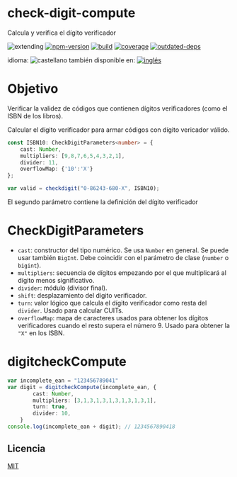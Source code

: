 <!--multilang v0 es:LEEME.md en:README.md -->
# check-digit-compute
<!--lang:es-->
Calcula y verifica el dígito verificador

<!--lang:en--]
Compute and validate check digit

[!--lang:*-->

<!-- cucardas -->
![extending](https://img.shields.io/badge/stability-extending-orange.svg)
[![npm-version](https://img.shields.io/npm/v/check-digit-compute.svg)](https://npmjs.org/package/check-digit-compute)
[![build](https://github.com/codenautas/check-digit-compute/actions/workflows/node.js.yml/badge.svg)](https://github.com/codenautas/check-digit-compute/actions/workflows/node.js.yml)
[![coverage](https://img.shields.io/coveralls/codenautas/check-digit-compute/master.svg)](https://coveralls.io/r/codenautas/check-digit-compute)
[![outdated-deps](https://img.shields.io/github/issues-search/codenautas/check-digit-compute?color=9cf&label=outdated-deps&query=is%3Apr%20author%3Aapp%2Fdependabot%20is%3Aopen)](https://github.com/codenautas/check-digit-compute/pulls/app%2Fdependabot)

<!--multilang buttons-->

idioma: ![castellano](https://raw.githubusercontent.com/codenautas/multilang/master/img/lang-es.png)
también disponible en:
[![inglés](https://raw.githubusercontent.com/codenautas/multilang/master/img/lang-en.png)](README.md)

<!--lang:es-->

# Objetivo

<!--lang:en--]

# Main goal

[!--lang:es-->

Verificar la validez de códigos que contienen dígitos verificadores (como el ISBN de los libros).

Calcular el dígito verificador para armar códigos con dígito vericador válido. 

<!--lang:en--]

Check the validity of code that has a check digit (like book ISBN). 

Compute the check digit of new codes. 

[!--lang:*-->

```ts
const ISBN10: CheckDigitParameters<number> = {
    cast: Number, 
    multipliers: [9,8,7,6,5,4,3,2,1], 
    divider: 11,
    overflowMap: {'10':'X'}
};

var valid = checkdigit("0-86243-680-X", ISBN10);
```

<!--lang:es-->

El segundo parámetro contiene la definición del dígito verificador

<!--lang:en--]

The seccond parameter contains the definition of the check digit

[!--lang:*-->

# CheckDigitParameters

<!--lang:es-->

   * `cast`: constructor del tipo numérico. Se usa `Number` en general. Se puede usar también `BigInt`. Debe coincidir con el parámetro de clase (`number` o `bigint`).
   * `multipliers`: secuencia de dígitos empezando por el que multiplicará al dígito menos significativo.
   * `divider`: módulo (divisor final).
   * `shift`: desplazamiento del dígito verificador.
   * `turn`: valor lógico que calcula el dígito verificador como resta del `divider`. Usado para calcular CUITs.
   * `overflowMap`: mapa de caracteres usados para obtener los dígitos verificadores cuando el resto supera el número 9. Usado para obtener la `"X"` en los ISBN.

<!--lang:en--]

   * `cast`: numeric constructor. Use `Number` for the general case. You can use `BigInt` for special cases. It must match with the class parameter (`number` or `bigint`).
   * `multipliers`: numeric secuence of digit multipliers starting from the less significative digit of the code.
   * `divider`: modulus (divisor of the final sum)
   * `shift`: shift of the result
   * `turn`: (boolean) indicates that the result must be substracted from the divisor
   * `overflowMap`: caracter map to obtain check digits over the 9. Used to obtain the `"X"` in ISBN.

[!--lang:*-->

# digitcheckCompute

```ts
var incomplete_ean = "123456789041"
var digit = digitcheckCompute(incomplete_ean, {
        cast: Number,
        multipliers: [3,1,3,1,3,1,3,1,3,1,3,1],
        turn: true,
        divider: 10,
    }
console.log(incomplete_ean + digit); // 1234567890418
```

<!--lang:es-->

## Licencia

<!--lang:en--]

## License

[!--lang:*-->

[MIT](LICENSE)
